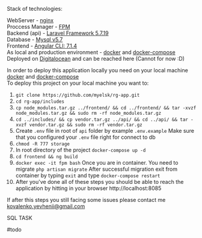 Stack of technologies:

WebServer - [nginx](http://nginx.org/) <br>
Proccess Manager - [FPM](http://php.net/manual/en/install.fpm.php) <br>
Backend (api) - [Laravel Framework 5.7.19](https://laravel.com/) <br>
Database - [Mysql v5.7](https://www.mysql.com/) <br>
Frontend - [Angular CLI: 7.1.4](https://angular.io/) <br>
As local and production environment - [docker](https://www.docker.com/) and [docker-compose](https://docs.docker.com/compose/) <br>
Deployed on [Digitalocean](https://www.digitalocean.com/) and can be reached here (Cannot for now :D) <br>

In order to deploy this application locally you need on your local machine [docker](https://docs.docker.com/install/linux/docker-ce/ubuntu/) and [docker-compose](https://docs.docker.com/compose/install/) <br>
To deploy this project on your local machine you want to:

1. ```git clone https://github.com/myelsk/rg-app.git```
2. ```cd rg-app/includes```
3. ```cp node_modules.tar.gz ../frontend/ && cd ../frontend/ && tar -xvzf node_modules.tar.gz && sudo rm -rf node_modules.tar.gz```
4. ```cd ../includes/ && cp vendor.tar.gz ../api/ && cd ../api/ && tar -xvzf vendor.tar.gz && sudo rm -rf vendor.tar.gz```
5. Create ```.env``` file in root of ```api``` folder by example ```.env.example``` Make sure that you configured your ```.env``` file right for connect to db
6. ```chmod -R 777 storage```
7. In root directory of the project ```docker-compose up -d```
8. ```cd frontend && ng build```
9. ```docker exec -it fpm bash``` Once you are in container. You need to migrate ```php artisan migrate```
After successful migration exit from container by typing ```exit``` and type ```docker-compose restart```
10. After you've done all of these steps you should be able to reach the application by hitting in your browser http://localhost:8085

If after this steps you still facing some issues please contact me kovalenko.yevhenii@gmail.com

SQL TASK

#todo
